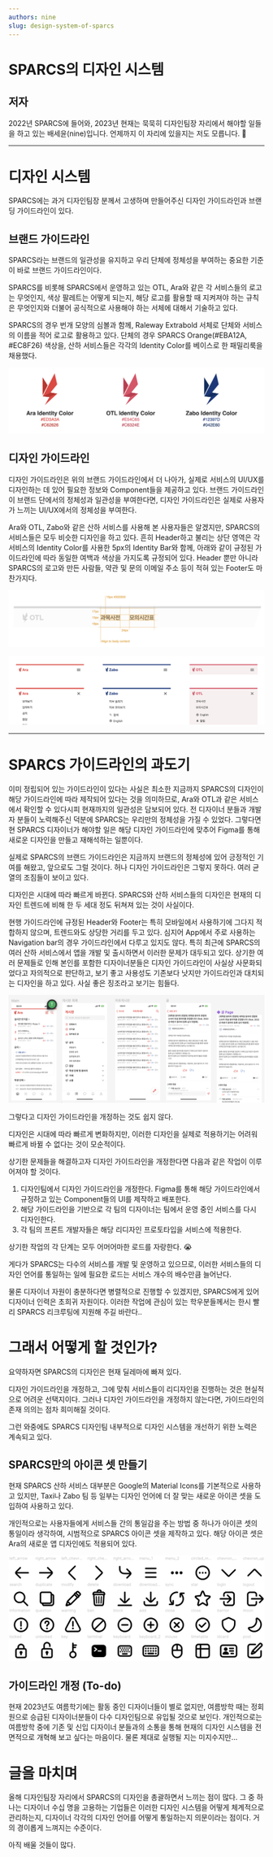 ```yaml
---
authors: nine
slug: design-system-of-sparcs
---
```


# SPARCS의 디자인 시스템

## 저자

2022년 SPARCS에 들어와, 2023년 현재는 묵묵히 디자인팀장 자리에서 해야할 일들을 하고 있는 배세윤(nine)입니다. 언제까지 이 자리에 있을지는 저도 모릅니다. 🧐

---

# 디자인 시스템

SPARCS에는 과거 디자인팀장 분께서 고생하며 만들어주신 디자인 가이드라인과 브랜딩 가이드라인이 있다. 

## 브랜드 가이드라인

SPARCS라는 브랜드의 일관성을 유지하고 우리 단체에 정체성을 부여하는 중요한 기준이 바로 브랜드 가이드라인이다.

SPARCS를 비롯해 SPARCS에서 운영하고 있는 OTL, Ara와 같은 각 서비스들의 로고는 무엇인지, 색상 팔레트는 어떻게 되는지, 해당 로고를 활용할 때 지켜져야 하는 규칙은 무엇인지와 더불어 공식적으로 사용해야 하는 서체에 대해서 기술하고 있다. 

SPARCS의 경우 번개 모양의 심볼과 함께, Raleway Extrabold 서체로 단체와 서비스의 이름을 적어 로고로 활용하고 있다. 단체의 경우 SPARCS Orange(#EBA12A, #EC8F26) 색상을, 산하 서비스들은 각각의 Identity Color를 베이스로 한 패밀리룩을 채용했다.

![현행 브랜드 가이드라인 - Identity Color](img/figure1.png)


## 디자인 가이드라인

디자인 가이드라인은 위의 브랜드 가이드라인에서 더 나아가, 실제로 서비스의 UI/UX를 디자인하는 데 있어 필요한 정보와 Component들을 제공하고 있다. 브랜드 가이드라인이 브랜드 단에서의 정체성과 일관성을 부여한다면, 디자인 가이드라인은 실제로 사용자가 느끼는 UI/UX에서의 정체성을 부여한다.

Ara와 OTL, Zabo와 같은 산하 서비스를 사용해 본 사용자들은 알겠지만, SPARCS의 서비스들은 모두 비슷한 디자인을 하고 있다. 흔히 Header하고 불리는 상단 영역은 각 서비스의 Identity Color를 사용한 5px의 Identity Bar와 함께, 아래와 같이 규정된 가이드라인에 따라 동일한 여백과 색상을 가지도록 규정되어 있다. Header 뿐만 아니라 SPARCS의 로고와 만든 사람들, 약관 및 문의 이메일 주소 등이 적혀 있는 Footer도 마찬가지다.

![Untitled](img/figure2.png)

![현행 디자인 가이드라인 - Header](img/figure3.png)

---

# SPARCS 가이드라인의 과도기

이미 정립되어 있는 가이드라인이 있다는 사실은 최소한 지금까지 SPARCS의 디자인이 해당 가이드라인에 따라 제작되어 있다는 것을 의미하므로, Ara와 OTL과 같은 서비스에서 확인할 수 있다시피 현재까지의 일관성은 담보되어 있다. 전 디자이너 분들과 개발자 분들이 노력해주신 덕분에 SPARCS는 우리만의 정체성을 가질 수 있었다. 그렇다면 현 SPARCS 디자이너가 해야할 일은 해당 디자인 가이드라인에 맞추어 Figma를 통해 새로운 디자인을 만들고 재해석하는 일뿐이다.

실제로 SPARCS의 브랜드 가이드라인은 지금까지 브랜드의 정체성에 있어 긍정적인 기여를 해왔고, 앞으로도 그럴 것이다. 허나 디자인 가이드라인은 그렇지 못하다. 여러 균열의 조짐들이 보이고 있다.

디자인은 시대에 따라 빠르게 바뀐다. SPARCS와 산하 서비스들의 디자인은 현재의 디자인 트렌드에 비해 한 두 세대 정도 뒤쳐져 있는 것이 사실이다. 

현행 가이드라인에 규정된 Header와 Footer는 특히 모바일에서 사용하기에 그다지 적합하지 않으며, 트렌드와도 상당한 거리를 두고 있다. 심지어 App에서 주로 사용하는 Navigation bar의 경우 가이드라인에서 다루고 있지도 않다. 특히 최근에 SPARCS의 여러 산하 서비스에서 앱을 개발 및 출시하면서 이러한 문제가 대두되고 있다. 상기한 여러 문제들로 인해 본인를 포함한 디자이너분들은 디자인 가이드라인이 사실상 사문화되었다고 자의적으로 판단하고, 보기 좋고 사용성도 기존보다 낫지만 가이드라인과 대치되는 디자인을 하고 있다. 사실 좋은 징조라고 보기는 힘들다.

![현재 개발 중인 Ara의 앱 디자인 프로토타입](img/figure4.png)

그렇다고 디자인 가이드라인을 개정하는 것도 쉽지 않다.

디자인은 시대에 따라 빠르게 변화하지만, 이러한 디자인을 실제로 적용하기는 어려워 빠르게 바뀔 수 없다는 것이 모순적이다.

상기한 문제들을 해결하고자 디자인 가이드라인을 개정한다면 다음과 같은 작업이 이루어져야 할 것이다.

1. 디자인팀에서 디자인 가이드라인을 개정한다. Figma를 통해 해당 가이드라인에서 규정하고 있는 Component들의 UI를 제작하고 배포한다.
2. 해당 가이드라인을 기반으로 각 팀의 디자이너는 팀에서 운영 중인 서비스를 다시 디자인한다.
3. 각 팀의 프론트 개발자들은 해당 리디자인 프로토타입을 서비스에 적용한다.

상기한 작업의 각 단계는 모두 어머어마한 로드를 자랑한다. 😭

게다가 SPARCS는 다수의 서비스를 개발 및 운영하고 있으므로, 이러한 서비스들의 디자인 언어를 통일하는 일에 필요한 로드는 서비스 개수의 배수만큼 늘어난다. 

물론 디자이너 자원이 충분하다면 병렬적으로 진행할 수 있겠지만, SPARCS에게 있어 디자이너 인력은 초희귀 자원이다. 이러한 작업에 관심이 있는 학우분들께서는 한시 빨리 SPARCS 리크루팅에 지원해 주길 바란다..

# 그래서 어떻게 할 것인가?

요약하자면 SPARCS의 디자인은 현재 딜레마에 빠져 있다.

디자인 가이드라인을 개정하고, 그에 맞춰 서비스들이 리디자인을 진행하는 것은 현실적으로 어려운 선택지이다. 그러나 디자인 가이드라인을 개정하지 않는다면, 가이드라인의 존재 의의는 점차 희미해질 것이다.

그런 와중에도 SPARCS 디자인팀 내부적으로 디자인 시스템을 개선하기 위한 노력은 계속되고 있다.

## SPARCS만의 아이콘 셋 만들기

현재 SPARCS 산하 서비스 대부분은 Google의 Material Icons를 기본적으로 사용하고 있지만, Taxi나 Zabo 팀 등 일부는 디자인 언어에 더 잘 맞는 새로운 아이콘 셋을 도입하여 사용하고 있다.

개인적으로는 사용자들에게 서비스들 간의 통일감을 주는 방법 중 하나가 아이콘 셋의 통일이라 생각하여, 시범적으로 SPARCS 아이콘 셋을 제작하고 있다. 해당 아이콘 셋은 Ara의 새로운 앱 디자인에도 적용되어 있다.

![SPARCS 아이콘 셋 시안](img/figure5.png)

## 가이드라인 개정 (To-do)

현재 2023년도 여름학기에는 활동 중인 디자이너들이 별로 없지만, 여름방학 때는 정회원으로 승급된 디자이너분들이 다수 디자인팀으로 유입될 것으로 보인다. 개인적으로는 여름방학 중에 기존 및 신입 디자이너 분들과의 소통을 통해 현재의 디자인 시스템을 전면적으로 개혁해 보고 싶다는 마음이다. 물론 제대로 실행될 지는 미지수지만…

# 글을 마치며

올해 디자인팀장 자리에서 SPARCS의 디자인을 총괄하면서 느끼는 점이 많다. 그 중 하나는 디자이너 수십 명을 고용하는 기업들은 이러한 디자인 시스템을 어떻게 체계적으로 관리하는지, 디자이너 각각의 디자인 언어를 어떻게 통일하는지 의문이라는 점이다. 거의 경이롭게 느껴지는 수준이다.

아직 배울 것들이 많다.